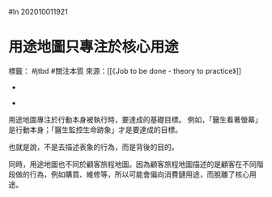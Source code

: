 #ln 202010011921
# 用途地圖只專注於核心用途
標籤： #jtbd #關注本質 
來源：[[《Job to be done - theory to practice》]]

-

>

-

用途地圖專注於行動本身被執行時，要達成的基礎目標。
例如，「醫生看著螢幕」是行動本身；「醫生監控生命跡象」才是要達成的目標。

也就是說，不是去描述表象的行為，而是背後的目的。

同時，用途地圖也不同於顧客旅程地圖。因為顧客旅程地圖描述的是顧客在不同階段做的行為，例如購買、維修等，所以可能會偏向消費鏈用途，而脫離了核心用途。